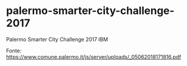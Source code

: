 # palermo-smarter-city-challenge-2017
Palermo Smarter City Challenge 2017 IBM

Fonte: https://www.comune.palermo.it/js/server/uploads/_05062018171816.pdf
